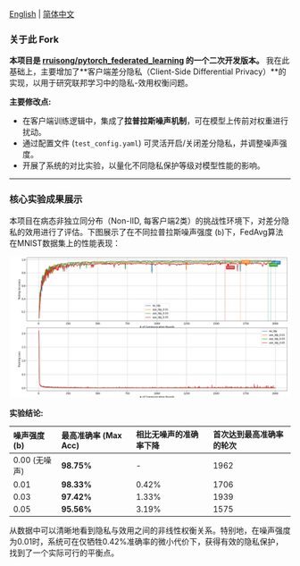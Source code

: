 [English](README.md) | [简体中文](README.zh-CN.md)
### **关于此 Fork**

**本项目是 [rruisong/pytorch_federated_learning](https://github.com/rruisong/pytorch_federated_learning) 的一个二次开发版本。** 我在此基础上，主要增加了**客户端差分隐私（Client-Side Differential Privacy）**的实现，以用于研究联邦学习中的隐私-效用权衡问题。

**主要修改点:**
* 在客户端训练逻辑中，集成了**拉普拉斯噪声机制**，可在模型上传前对权重进行扰动。
* 通过配置文件 (`test_config.yaml`) 可灵活开启/关闭差分隐私，并调整噪声强度。
* 开展了系统的对比实验，以量化不同隐私保护等级对模型性能的影响。

---

### **核心实验成果展示**

本项目在病态非独立同分布（Non-IID, 每客户端2类）的挑战性环境下，对差分隐私的效用进行了评估。下图展示了在不同拉普拉斯噪声强度 (`b`)下，FedAvg算法在MNIST数据集上的性能表现：

![Federated Learning LDP Comparison](<figures/FedAvg_LeNet_MNist_NIID_LDP_Comparison_Annotated.png>)

**实验结论:**

| 噪声强度 (b) | 最高准确率 (Max Acc) | 相比无噪声的准确率下降 | 首次达到最高准确率的轮次 |
| :--- | :--- | :--- | :--- |
| 0.00 (无噪声) | **98.75%** | - | 1962 |
| 0.01 | **98.33%** | 0.42% | 1706 |
| 0.03 | **97.42%** | 1.33% | 1939 |
| 0.05 | **95.56%** | 3.19% | 1575 |

从数据中可以清晰地看到隐私与效用之间的非线性权衡关系。特别地，在噪声强度为0.01时，系统可在仅牺牲0.42%准确率的微小代价下，获得有效的隐私保护，找到了一个实际可行的平衡点。
